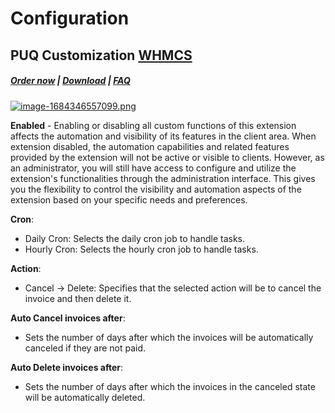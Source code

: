 # Configuration

## PUQ Customization **[WHMCS](https://puqcloud.com/link.php?id=77)**

#####  [Order now](https://puqcloud.com/whmcs-addon-puq-customization.php) | [Download](https://download.puqcloud.com/WHMCS/addons/PUQ-Customization/) | [FAQ](https://faq.puqcloud.com/)

[![image-1684346557099.png](https://doc.puq.info/uploads/images/gallery/2023-05/scaled-1680-/image-1684346557099.png)](https://doc.puq.info/uploads/images/gallery/2023-05/image-1684346557099.png)

**Enabled** - Enabling or disabling all custom functions of this extension affects the automation and visibility of its features in the client area. When extension disabled, the automation capabilities and related features provided by the extension will not be active or visible to clients. However, as an administrator, you will still have access to configure and utilize the extension's functionalities through the administration interface. This gives you the flexibility to control the visibility and automation aspects of the extension based on your specific needs and preferences.

**Cron**:

- Daily Cron: Selects the daily cron job to handle tasks.
- Hourly Cron: Selects the hourly cron job to handle tasks.

**Action**:

- Cancel -&gt; Delete: Specifies that the selected action will be to cancel the invoice and then delete it.

**Auto Cancel invoices after**:

- Sets the number of days after which the invoices will be automatically canceled if they are not paid.

**Auto Delete invoices after**:

- Sets the number of days after which the invoices in the canceled state will be automatically deleted.
